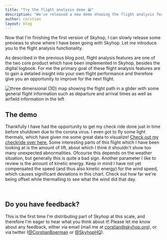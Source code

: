 ```yaml
---
title: "Try the flight analysis demo 😁"
description: "We've released a new demo showing the flight analysis features within Skyhop. Check it out now!"
author: corstian
layout: blog
---
```


Now that I'm finishing the first version of Skyhop, I can slowly release some previews to show where I have been going with Skyhop. Let me introduce you to the flight analysis functionality.


As described in the previous blog post, flight analysis features are one of the two core product which have been implemented in Skyhop, besides the digital logbook. For me the primary goal of these flight analysis features are to gain a detailed insight into your own flight performance and therefore give you an opportunity to improve for the next flight.

<img class="relative mx-auto rounded-lg shadow-lg my-10" src="/assets/images/Screenshot 2020-04-28 at 19.47.31.png" alt="three dimensional (3D) map showing the flight path in a glider with some general flight information such as departure and arrival times as well as airfield information in the left" />


## The demo

Thankfully I have had the opportunity to get my check ride done just in time before shutdown due to the corona virus. I even got to fly some light thermals, which have given me some great data to visualize! <a href="https://app.skyhop.org/flight/LmtmkouKaUKaeqiFoYmzhA%3D%3D" target="_blank">Check out my checkride over here.</a> Some interesting parts of this flight which I have been looking at is the amount of lift, about which I think it shouldn't show too many unexpected abnormalities. Ofcourse this depends on the weather situation, but generally this is quite a bad sign. Another parameter I like to review is the amount of kinetic energy. Keep in mind I have not yet compensated the speed (and thus also kinetic energy) for the wind speed, which causes significant deviations in this chart. Check out how far we're being offset while thermalling to see what the wind did that day.

<div class="flex flex-1"><a href="https://app.skyhop.org/flight/LmtmkouKaUKaeqiFoYmzhA%3D%3D" target="_blank" class="bg-blue-600 hover:bg-blue-500 shadow-md rounded-md px-8 py-2 my-4" style="color: white !important;">Go to the demo -></a></div>


## Do you have feedback?

This is the first time I'm distributing part of Skyhop at this scale, and therefore I'm eager to hear what you think about it! Please let me know about any feedback, either via email (mail me at [corstian@skyhop.org](mailto:corstian@skyhop.org)), or via twitter ([@CorstianBoerman](https://twitter.com/corstianboerman) or [@SkyhopHQ](https://twitter.com/SkyhopHQ)).
